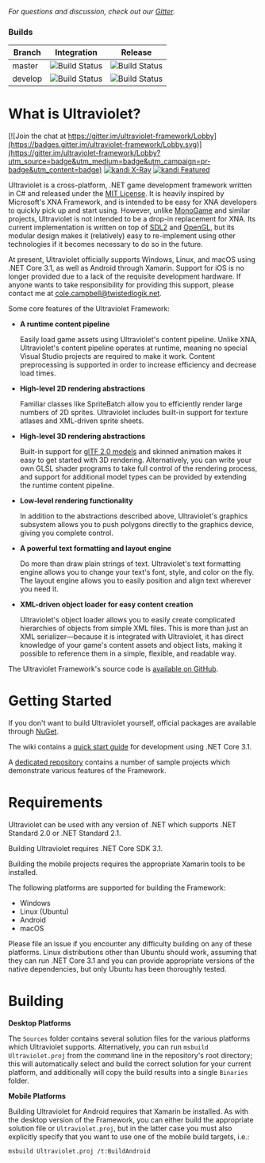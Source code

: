 _For questions and discussion, check out our [Gitter](https://gitter.im/ultraviolet-framework/Lobby)._

### Builds
| Branch       | Integration | Release |
|--------------|-------------|---------|
| master       | ![Build Status](http://dev.twistedlogik.net:8085/plugins/servlet/wittified/build-status/UV-NEW)  | ![Build Status](http://dev.twistedlogik.net:8085/plugins/servlet/wittified/build-status/UV-NEWREL) |
| develop      | ![Build Status](http://dev.twistedlogik.net:8085/plugins/servlet/wittified/build-status/UV-NEW0-12)  | ![Build Status](http://dev.twistedlogik.net:8085/plugins/servlet/wittified/build-status/UV-NEWREL0) |

What is Ultraviolet?
====================

[![Join the chat at https://gitter.im/ultraviolet-framework/Lobby](https://badges.gitter.im/ultraviolet-framework/Lobby.svg)](https://gitter.im/ultraviolet-framework/Lobby?utm_source=badge&utm_medium=badge&utm_campaign=pr-badge&utm_content=badge)
[![kandi X-Ray](https://kandi.openweaver.com/badges/xray.svg)](https://kandi.openweaver.com/csharp/tlgkccampbell/ultraviolet)
[![kandi Featured](https://kandi.openweaver.com/badges/featured.svg)](https://kandi.openweaver.com/collections/csharp/csharp-game-development)

Ultraviolet is a cross-platform, .NET game development framework written in C# and released under the [MIT License](http://opensource.org/licenses/MIT). It is heavily inspired by Microsoft's XNA Framework, and is intended to be easy for XNA developers to quickly pick up and start using. However, unlike [MonoGame](http://www.monogame.net/) and similar projects, Ultraviolet is not intended to be a drop-in replacement for XNA. Its current implementation is written on top of [SDL2](https://www.libsdl.org/) and [OpenGL](https://www.opengl.org/), but its modular design makes it (relatively) easy to re-implement using other technologies if it becomes necessary to do so in the future.

At present, Ultraviolet officially supports Windows, Linux, and macOS using .NET Core 3.1, as well as Android through Xamarin. Support for iOS is no longer provided due to a lack of the requisite development hardware. If anyone wants to take responsibility for providing this support, please contact me at [cole.campbell@twistedlogik.net](mailto:cole.campbell@twistedlogik.net).

Some core features of the Ultraviolet Framework:

 * __A runtime content pipeline__
   
   Easily load game assets using Ultraviolet's content pipeline. Unlike XNA, Ultraviolet's content pipeline operates at runtime, meaning no special Visual Studio projects are required to make it work. Content preprocessing is supported in order to increase efficiency and decrease load times.
 
 * __High-level 2D rendering abstractions__
   
   Familiar classes like SpriteBatch allow you to efficiently render large numbers of 2D sprites. Ultraviolet includes built-in support for texture atlases and XML-driven sprite sheets.
 
 * __High-level 3D rendering abstractions__
   
   Built-in support for [glTF 2.0 models](https://www.khronos.org/gltf/) and skinned animation makes it easy to get started with 3D rendering. Alternatively, you can write your own GLSL shader programs to take full control of the rendering process, and support for additional model types can be provided by extending the runtime content pipeline.
 
 * __Low-level rendering functionality__
   
   In addition to the abstractions described above, Ultraviolet's graphics subsystem allows you to push polygons directly to the graphics device, giving you complete control.
 
 * __A powerful text formatting and layout engine__
   
   Do more than draw plain strings of text. Ultraviolet's text formatting engine allows you to change your text's font, style, and color on the fly. The layout engine allows you to easily position and align text wherever you need it.
 
 * __XML-driven object loader for easy content creation__
   
   Ultraviolet's object loader allows you to easily create complicated hierarchies of objects from simple XML files. This is more than just an XML serializer&mdash;because it is integrated with Ultraviolet, it has direct knowledge of your game's content assets and object lists, making it possible to reference them in a simple, flexible, and readable way.

The Ultraviolet Framework's source code is [available on GitHub](https://github.com/tlgkccampbell/ultraviolet).

Getting Started
===============

If you don't want to build Ultraviolet yourself, official packages are available through [NuGet](https://www.nuget.org/packages?q=ultraviolet).

The wiki contains a [quick start guide](https://github.com/tlgkccampbell/ultraviolet/wiki/Getting-Started-with-.NET-Core-3.1) for development using .NET Core 3.1.

A [dedicated repository](https://github.com/tlgkccampbell/ultraviolet-samples) contains a number of sample projects which demonstrate various features of the Framework.

Requirements
============

Ultraviolet can be used with any version of .NET which supports .NET Standard 2.0 or .NET Standard 2.1.

Building Ultraviolet requires .NET Core SDK 3.1.

Building the mobile projects requires the appropriate Xamarin tools to be installed.

The following platforms are supported for building the Framework:
* Windows
* Linux (Ubuntu)
* Android
* macOS

Please file an issue if you encounter any difficulty building on any of these platforms. Linux distributions other than Ubuntu should work, assuming that they can run .NET Core 3.1 and you can provide appropriate versions of the native dependencies, but only Ubuntu has been thoroughly tested.

Building
========

__Desktop Platforms__

The `Sources` folder contains several solution files for the various platforms which Ultraviolet supports. Alternatively, you can run `msbuild Ultraviolet.proj` from the command line in the repository's root directory; this will automatically select and build the correct solution for your current platform, and additionally will copy the build results into a single `Binaries` folder.

__Mobile Platforms__

Building Ultraviolet for Android requires that Xamarin be installed. As with the desktop version of the Framework, you can either build the appropriate solution file or `Ultraviolet.proj`, but in the latter case you must also explicitly specify that you want to use one of the mobile build targets, i.e.:

    msbuild Ultraviolet.proj /t:BuildAndroid
